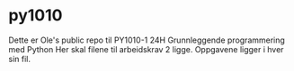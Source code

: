 # py1010
Dette er Ole's public repo til PY1010-1 24H Grunnleggende programmering med Python
Her skal filene til arbeidskrav 2 ligge.
Oppgavene ligger i hver sin fil.
